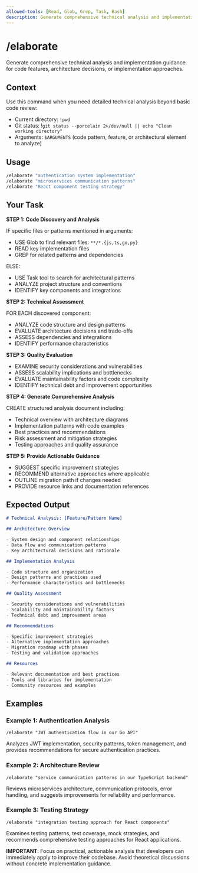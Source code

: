 ```yaml
---
allowed-tools: [Read, Glob, Grep, Task, Bash]
description: Generate comprehensive technical analysis and implementation guidance for code features or architecture
---
```


# /elaborate

Generate comprehensive technical analysis and implementation guidance for code features, architecture decisions, or implementation approaches.

## Context

Use this command when you need detailed technical analysis beyond basic code review:

- Current directory: `!pwd`
- Git status: !`git status --porcelain 2>/dev/null || echo "Clean working directory"`
- Arguments: `$ARGUMENTS` (code pattern, feature, or architectural element to analyze)

## Usage

```bash
/elaborate "authentication system implementation"
/elaborate "microservices communication patterns"
/elaborate "React component testing strategy"
```

## Your Task

**STEP 1: Code Discovery and Analysis**

IF specific files or patterns mentioned in arguments:

- USE Glob to find relevant files: `**/*.{js,ts,go,py}`
- READ key implementation files
- GREP for related patterns and dependencies

ELSE:

- USE Task tool to search for architectural patterns
- ANALYZE project structure and conventions
- IDENTIFY key components and integrations

**STEP 2: Technical Assessment**

FOR EACH discovered component:

- ANALYZE code structure and design patterns
- EVALUATE architecture decisions and trade-offs
- ASSESS dependencies and integrations
- IDENTIFY performance characteristics

**STEP 3: Quality Evaluation**

- EXAMINE security considerations and vulnerabilities
- ASSESS scalability implications and bottlenecks
- EVALUATE maintainability factors and code complexity
- IDENTIFY technical debt and improvement opportunities

**STEP 4: Generate Comprehensive Analysis**

CREATE structured analysis document including:

- Technical overview with architecture diagrams
- Implementation patterns with code examples
- Best practices and recommendations
- Risk assessment and mitigation strategies
- Testing approaches and quality assurance

**STEP 5: Provide Actionable Guidance**

- SUGGEST specific improvement strategies
- RECOMMEND alternative approaches where applicable
- OUTLINE migration path if changes needed
- PROVIDE resource links and documentation references

## Expected Output

```markdown
# Technical Analysis: [Feature/Pattern Name]

## Architecture Overview

- System design and component relationships
- Data flow and communication patterns
- Key architectural decisions and rationale

## Implementation Analysis

- Code structure and organization
- Design patterns and practices used
- Performance characteristics and bottlenecks

## Quality Assessment

- Security considerations and vulnerabilities
- Scalability and maintainability factors
- Technical debt and improvement areas

## Recommendations

- Specific improvement strategies
- Alternative implementation approaches
- Migration roadmap with phases
- Testing and validation approaches

## Resources

- Relevant documentation and best practices
- Tools and libraries for implementation
- Community resources and examples
```

## Examples

### Example 1: Authentication Analysis

`/elaborate "JWT authentication flow in our Go API"`

Analyzes JWT implementation, security patterns, token management, and provides recommendations for secure authentication practices.

### Example 2: Architecture Review

`/elaborate "service communication patterns in our TypeScript backend"`

Reviews microservices architecture, communication protocols, error handling, and suggests improvements for reliability and performance.

### Example 3: Testing Strategy

`/elaborate "integration testing approach for React components"`

Examines testing patterns, test coverage, mock strategies, and recommends comprehensive testing approaches for React applications.

**IMPORTANT**: Focus on practical, actionable analysis that developers can immediately apply to improve their codebase. Avoid theoretical discussions without concrete implementation guidance.
